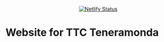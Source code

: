 <div align="center">

[![Netlify Status](https://api.netlify.com/api/v1/badges/22b0c825-5c46-4f39-82f7-9e65e5cc0875/deploy-status)](https://app.netlify.com/sites/ttcteneramonda-v2/deploys)

</div>

# Website for TTC Teneramonda

```

```

